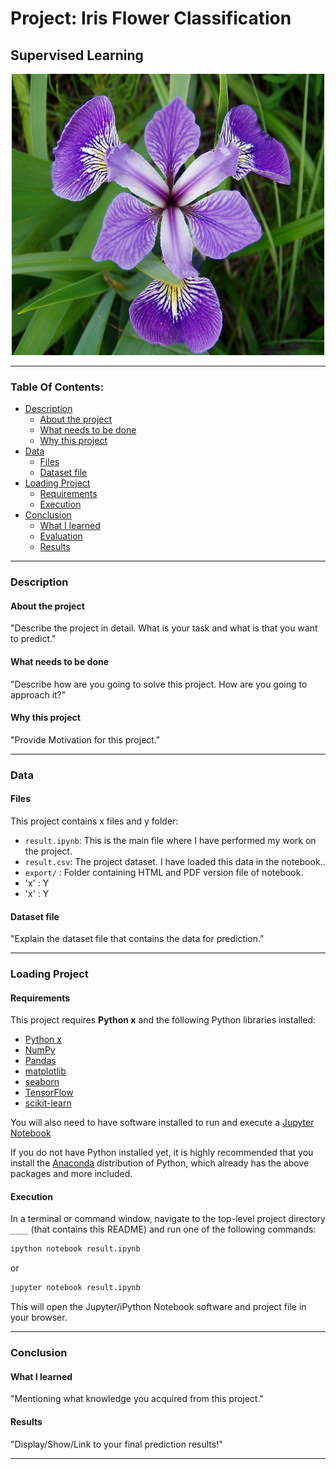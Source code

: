 # Project: Iris Flower Classification
## Supervised Learning

<p align = 'center'><img src = 'logo.jpg', height=450, width =500></p>

----

### Table Of Contents:
- [Description](#description)<br>
    - [About the project](#about-the-project)<br>
    - [What needs to be done](#what-needs-to-be-done)<br>
    - [Why this project](#why-this-project)<br>
- [Data](#data)<br>
    - [Files](#files)<br>
    - [Dataset file](#dataset-file)<br>
- [Loading Project](#loading-project)<br>
    - [Requirements](#requirements)<br>
    - [Execution](#execution)<br>
- [Conclusion](#conclusion)<br>
    - [What I learned](#what-i-learned)<br>
    - [Evaluation](#evaluation)
    - [Results](#results)

----

### Description

#### About the project
"Describe the project in detail. What is your task and what is that you want to predict."


#### What needs to be done
"Describe how are you going to solve this project. How are you going to approach it?"


#### Why this project
"Provide Motivation for this project."


----

### Data

#### Files

This project contains x files and y folder:

- `result.ipynb`: This is the main file where I have performed my work on the project.
- `result.csv`: The project dataset. I have loaded this data in the notebook..
- `export/` : Folder containing HTML and PDF version file of notebook.
- 'x' : Y
- 'x' : Y

#### Dataset file
"Explain the dataset file that contains the data for prediction."

----

### Loading Project

#### Requirements

This project requires **Python x** and the following Python libraries installed:

- [Python x](https://www.python.org/downloads/release/python-x/)
- [NumPy](http://www.numpy.org/)
- [Pandas](http://pandas.pydata.org)
- [matplotlib](http://matplotlib.org/)
- [seaborn](https://seaborn.pydata.org/installing.html)
- [TensorFlow](https://www.tensorflow.org/install/)
- [scikit-learn](http://scikit-learn.org/stable/)

You will also need to have software installed to run and execute a [Jupyter Notebook](http://jupyter.org/install)

If you do not have Python installed yet, it is highly recommended that you install the [Anaconda](https://www.anaconda.com/download/) distribution of Python, which already has the above packages and more included.

#### Execution

In a terminal or command window, navigate to the top-level project directory `____` (that contains this README) and run one of the following commands:

```bash
ipython notebook result.ipynb
```  
or
```bash
jupyter notebook result.ipynb
```

This will open the Jupyter/iPython Notebook software and project file in your browser.

-----

### Conclusion

#### What I learned
"Mentioning what knowledge you acquired from this project."

#### Results
"Display/Show/Link to your final prediction results!"

----